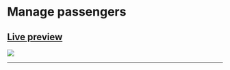 # Manage passengers

## <a href="https://manage-passengers.web.app"><strong>Live preview</strong></a>

<img  src ="https://cdn1.bbcode0.com/uploads/2021/1/26/f3c43654330a19c2e5e2af0b508ea65e-full.png">

<hr>


